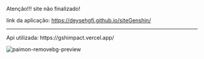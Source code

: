 Atenção!!! site não finalizado!

link da aplicação: https://deysehgfi.github.io/siteGenshin/
<hr>
Api utilizada: https://gshimpact.vercel.app/

![paimon-removebg-preview](https://github.com/Deysehgfi/siteGenshin/assets/138785041/88ab5803-1cd4-4168-97c8-45b017421936)
